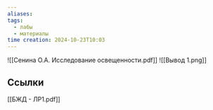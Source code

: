 ```yaml
---
aliases: 
tags:
  - лабы
  - материалы
time creation: 2024-10-23T10:03
---
```


![[Сенина О.А. Исследование освещенности.pdf]]
![[Вывод 1.png]]
## Ссылки

[[БЖД - ЛР1.pdf]]